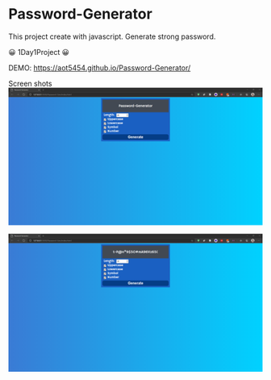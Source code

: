 # Password-Generator

This project create with javascript. Generate strong password.

:grinning: 1Day1Project :grinning:

DEMO: https://aot5454.github.io/Password-Generator/

Screen shots ![alt text](https://github.com/aot5454/Password-Generator/blob/master/screen.png)

![alt text](https://github.com/aot5454/Password-Generator/blob/master/screen2.png)

